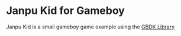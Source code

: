 # Janpu Kid for Gameboy

Janpu Kid is a small gameboy game example using the [GBDK Library](https://github.com/gbdk-2020/gbdk-2020)